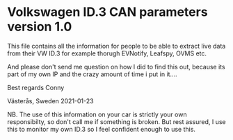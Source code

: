 # Volkswagen ID.3 CAN parameters version 1.0

This file contains all the information for people to be able to extract live data from their VW ID.3 for example thorugh EVNotify, Leafspy, OVMS etc.

And please don't send me question on how I did to find this out, because its part of my own IP and the crazy amount of time i put in it....

Best regards
Conny

Västerås, Sweden 2021-01-23

NB. The use of this information on your car is strictly your own responsibilty, so don't call me if something is broken. But rest assured, I use this to monitor my own ID.3 so I feel confident enough to use this.
